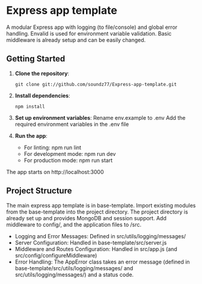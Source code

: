 # Express app template

A modular Express app with logging (to file/console) and global error handling. Envalid is used for environment variable validation. Basic middleware is already setup and can be easily changed.

## Getting Started

1. **Clone the repository**:
   ```
   git clone git://github.com/soundz77/Express-app-template.git
   ```
2. **Install dependencies**:

   ```
   npm install
   ```

3. **Set up environment variables**:
   Rename env.example to .env
   Add the required environment variables in the .env file

4. **Run the app**:
   - For linting: npm run lint
   - For development mode: npm run dev
   - For production mode: npm run start

The app starts on http://localhost:3000

## Project Structure

The main express app template is in base-template. Import existing modules from the base-template into the project directory. The project directory is already set up and provides MongoDB and session support. Add middleware to config/, and the application files to /src.

- Logging and Error Messages: Defined in src/utils/logging/messages/
- Server Configuration: Handled in base-template/src/server.js
- Middleware and Routes Configuration: Handled in src/app.js (and src/config/configureMiddleware)
- Error Handling: The AppError class takes an error message (defined in base-template/src/utils/logging/messages/ and src/utils/logging/messages/) and a status code.
